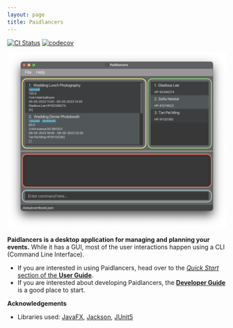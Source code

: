 ```yaml
---
layout: page
title: Paidlancers
---
```


[![CI Status](https://github.com/AY2223S2-CS2103T-T11-3/tp/workflows/Java%20CI/badge.svg)](https://github.com/AY2223S2-CS2103T-T11-3/tp/actions)
[![codecov](https://codecov.io/gh/AY2223S2-CS2103T-T11-3/tp/branch/master/graph/badge.svg)](https://codecov.io/gh/AY2223S2-CS2103T-T11-3/tp)

![Ui](images/Ui.png)

**Paidlancers is a desktop application for managing and planning your events.** While it has a GUI, most of the user interactions happen using a CLI (Command Line Interface).

* If you are interested in using Paidlancers, head over to the [_Quick Start_ section of the **User Guide**](UserGuide.html#quick-start).
* If you are interested about developing Paidlancers, the [**Developer Guide**](DeveloperGuide.html) is a good place to start.


**Acknowledgements**

* Libraries used: [JavaFX](https://openjfx.io/), [Jackson](https://github.com/FasterXML/jackson), [JUnit5](https://github.com/junit-team/junit5)
